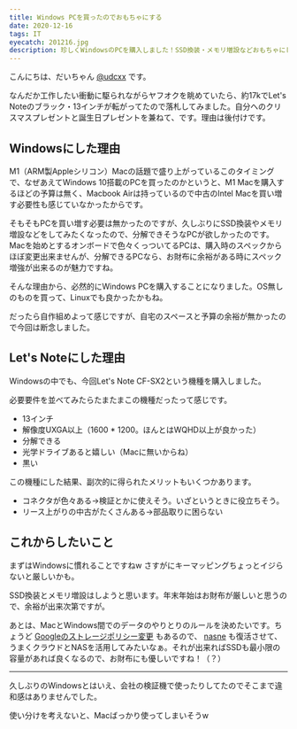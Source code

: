 ```yaml
---
title: Windows PCを買ったのでおもちゃにする
date: 2020-12-16
tags: IT
eyecatch: 201216.jpg
description: 珍しくWindowsのPCを購入しました！SSD換装・メモリ増設などおもちゃにして遊び倒すゾ〜〜〜！
---
```


こんにちは、だいちゃん [@udcxx](https://twitter.com/udc_xx) です。

なんだか工作したい衝動に駆られながらヤフオクを眺めていたら、約17kでLet's Noteのブラック・13インチが転がってたので落札してみました。自分へのクリスマスプレゼントと誕生日プレゼントを兼ねて、です。理由は後付けです。

## Windowsにした理由

M1（ARM製Appleシリコン）Macの話題で盛り上がっているこのタイミングで、なぜあえてWindows 10搭載のPCを買ったのかというと、M1 Macを購入するほどの予算は無く、Macbook Airは持っているので中古のIntel Macを買い増す必要性も感じていなかったからです。

そもそもPCを買い増す必要は無かったのですが、久しぶりにSSD換装やメモリ増設などをしてみたくなったので、分解できそうなPCが欲しかったのです。Macを始めとするオンボードで色々くっついてるPCは、購入時のスペックからほぼ変更出来ませんが、分解できるPCなら、お財布に余裕がある時にスペック増強が出来るのが魅力ですね。

そんな理由から、必然的にWindows PCを購入することになりました。OS無しのものを買って、Linuxでも良かったかもね。

だったら自作組めよって感じですが、自宅のスペースと予算の余裕が無かったので今回は断念しました。


## Let's Noteにした理由

Windowsの中でも、今回Let's Note CF-SX2という機種を購入しました。

必要要件を並べてみたらたまたまこの機種だったって感じです。

* 13インチ
* 解像度UXGA以上（1600 * 1200。ほんとはWQHD以上が良かった）
* 分解できる
* 光学ドライブあると嬉しい（Macに無いからね）
* 黒い

この機種にした結果、副次的に得られたメリットもいくつかあります。

* コネクタが色々ある→検証とかに使えそう。いざというときに役立ちそう。
* リース上がりの中古がたくさんある→部品取りに困らない


## これからしたいこと

まずはWindowsに慣れることですねw さすがにキーマッピングちょっとイジらないと厳しいかも。

SSD換装とメモリ増設はしようと思います。年末年始はお財布が厳しいと思うので、余裕が出来次第ですが。

あとは、MacとWindows間でのデータのやりとりのルールを決めたいです。ちょうど [Googleのストレージポリシー変更](https://japan.googleblog.com/2020/11/storage-policies-update.html) もあるので、 [nasne](https://amzn.to/389WJaA) も復活させて、うまくクラウドとNASを活用してみたいなぁ。それが出来ればSSDも最小限の容量があれば良くなるので、お財布にも優しいですね！（？）

-----

久しぶりのWindowsとはいえ、会社の検証機で使ったりしてたのでそこまで違和感はありませんでした。

使い分けを考えないと、Macばっかり使ってしまいそうw
